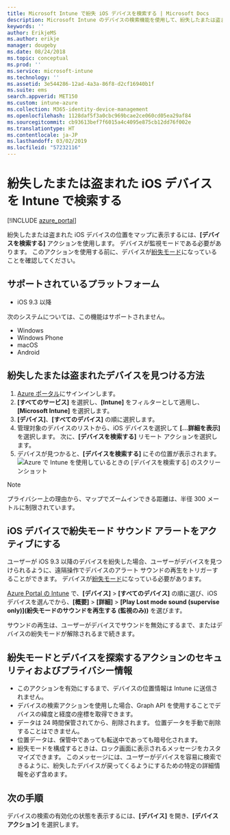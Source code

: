 ```yaml
---
title: Microsoft Intune で紛失 iOS デバイスを検索する | Microsoft Docs
description: Microsoft Intune のデバイスの検索機能を使用して、紛失したまたは盗まれた iOS デバイスを検索します。 デバイスの検索アクションを使用する場合は、セキュリティおよびプライバシーに関する詳細な情報を取得します。
keywords: ''
author: ErikjeMS
ms.author: erikje
manager: dougeby
ms.date: 08/24/2018
ms.topic: conceptual
ms.prod: ''
ms.service: microsoft-intune
ms.technology: ''
ms.assetid: 3e544286-12ad-4a3a-86f8-d2cf16940b1f
ms.suite: ems
search.appverid: MET150
ms.custom: intune-azure
ms.collection: M365-identity-device-management
ms.openlocfilehash: 1128daf5f3a0cbc969bcae2ce060cd05ea29af84
ms.sourcegitcommit: cb93613bef7f6015a4c4095e875cb12dd76f002e
ms.translationtype: HT
ms.contentlocale: ja-JP
ms.lasthandoff: 03/02/2019
ms.locfileid: "57232116"
---
```

# <a name="locate-lost-or-stolen-ios-devices-with-intune"></a>紛失したまたは盗まれた iOS デバイスを Intune で検索する

[!INCLUDE [azure_portal](./includes/azure_portal.md)]

紛失したまたは盗まれた iOS デバイスの位置をマップに表示するには、**[デバイスを検索する]** アクションを使用します。 デバイスが監視モードである必要があります。 このアクションを使用する前に、デバイスが[紛失モード](device-lost-mode.md)になっていることを確認してください。

## <a name="supported-platforms"></a>サポートされているプラットフォーム

- iOS 9.3 以降

次のシステムについては、この機能はサポートされません。 
- Windows
- Windows Phone
- macOS
- Android

## <a name="locate-a-lost-or-stolen-device"></a>紛失したまたは盗まれたデバイスを見つける方法

1. [Azure ポータル](https://portal.azure.com)にサインインします。
2. **[すべてのサービス]** を選択し、**[Intune]** をフィルターとして適用し、**[Microsoft Intune]** を選択します。
3. **[デバイス]**、**[すべてのデバイス]** の順に選択します。
4. 管理対象のデバイスのリストから、iOS デバイスを選択して **[...詳細を表示]** を選択します。 次に、**[デバイスを検索する]** リモート アクションを選択します。
5. デバイスが見つかると、**[デバイスを検索する]** にその位置が表示されます。
    ![Azure で Intune を使用しているときの [デバイスを検索する] のスクリーンショット](./media/locate-device.png)

>[!NOTE]
>プライバシー上の理由から、マップでズームインできる距離は、半径 300 メートルに制限されています。

## <a name="activate-lost-mode-sound-alert-on-an-ios-device"></a>iOS デバイスで紛失モード サウンド アラートをアクティブにする

ユーザーが iOS 9.3 以降のデバイスを紛失した場合、ユーザーがデバイスを見つけられるように、遠隔操作でデバイスのアラート サウンドの再生をトリガーすることができます。 デバイスが[紛失モード](device-lost-mode.md)になっている必要があります。

[Azure Portal の Intune](https://aka.ms/intuneportal) で、**[デバイス]** > **[すべてのデバイス]** の順に選び、iOS デバイスを選んでから、**[概要]** > **[詳細]** > **[Play Lost mode sound (supervise only)]\(紛失モードのサウンドを再生する (監視のみ)\)** を選びます。

サウンドの再生は、ユーザーがデバイスでサウンドを無効にするまで、またはデバイスの紛失モードが解除されるまで続きます。


## <a name="security-and-privacy-information-for-lost-mode-and-locate-device-actions"></a>紛失モードとデバイスを探索するアクションのセキュリティおよびプライバシー情報
- このアクションを有効にするまで、デバイスの位置情報は Intune に送信されません。
- デバイスの検索アクションを使用した場合、Graph API を使用することでデバイスの緯度と経度の座標を取得できます。
- データは 24 時間保管されてから、削除されます。 位置データを手動で削除することはできません。
- 位置データは、保管中であっても転送中であっても暗号化されます。
- 紛失モードを構成するときは、ロック画面に表示されるメッセージをカスタマイズできます。 このメッセージには、ユーザーがデバイスを容易に検索できるように、紛失したデバイスが戻ってくるようにするための特定の詳細情報を必ず含めます。

## <a name="next-steps"></a>次の手順

デバイスの検索の有効化の状態を表示するには、**[デバイス]** を開き、**[デバイス アクション]** を選択します。
